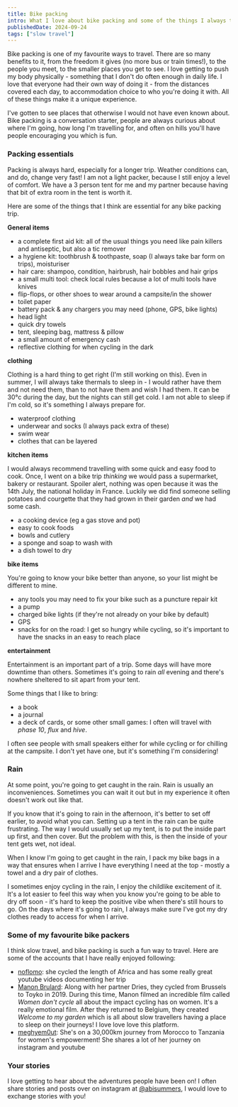 ```yaml
---
title: Bike packing
intro: What I love about bike packing and some of the things I always travel with
publishedDate: 2024-09-24
tags: ["slow travel"]
---
```


Bike packing is one of my favourite ways to travel. There are so many benefits to it, from the freedom it gives (no more bus or train times!), to the people you meet, to the smaller places you get to see. I love getting to push my body physically - something that I don't do often enough in daily life. I love that everyone had their own way of doing it - from the distances covered each day, to accommodation choice to who you're doing it with. All of these things make it a unique experience.

I've gotten to see places that otherwise I would not have even known about. Bike packing is a conversation starter, people are always curious about where I'm going, how long I'm travelling for, and often on hills you'll have people encouraging you which is fun.

### Packing essentials

Packing is always hard, especially for a longer trip. Weather conditions can, and do, change very fast! I am not a light packer, because I still enjoy a level of comfort. We have a 3 person tent for me and my partner because having that bit of extra room in the tent is worth it.

Here are some of the things that I think are essential for any bike packing trip.

**General items**

- a complete first aid kit: all of the usual things you need like pain killers and antiseptic, but also a tic remover
- a hygiene kit: toothbrush & toothpaste, soap (I always take bar form on trips), moisturiser
- hair care: shampoo, condition, hairbrush, hair bobbles and hair grips
- a small multi tool: check local rules because a lot of multi tools have knives
- flip-flops, or other shoes to wear around a campsite/in the shower
- toilet paper
- battery pack & any chargers you may need (phone, GPS, bike lights)
- head light
- quick dry towels
- tent, sleeping bag, mattress & pillow
- a small amount of emergency cash
- reflective clothing for when cycling in the dark

**clothing**

Clothing is a hard thing to get right (I'm still working on this). Even in summer, I will always take thermals to sleep in - I would rather have them and not need them, than to not have them and wish I had them. It can be 30°c during the day, but the nights can still get cold. I am not able to sleep if I'm cold, so it's something I always prepare for.

- waterproof clothing
- underwear and socks (I always pack extra of these)
- swim wear
- clothes that can be layered

**kitchen items**

I would always recommend travelling with some quick and easy food to cook. Once, I went on a bike trip _thinking_ we would pass a supermarket, bakery or restaurant. Spoiler alert, nothing was open because it was the 14th July, the national holiday in France. Luckily we did find someone selling potatoes and courgette that they had grown in their garden _and_ we had some cash.

- a cooking device (eg a gas stove and pot)
- easy to cook foods
- bowls and cutlery
- a sponge and soap to wash with
- a dish towel to dry

**bike items**

You're going to know your bike better than anyone, so your list might be different to mine.

- any tools you may need to fix your bike such as a puncture repair kit
- a pump
- charged bike lights (if they're not already on your bike by default)
- GPS
- snacks for on the road: I get so hungry while cycling, so it's important to have the snacks in an easy to reach place

**entertainment**

Entertainment is an important part of a trip. Some days will have more downtime than others. Sometimes it's going to rain _all_ evening and there's nowhere sheltered to sit apart from your tent.

Some things that I like to bring:
- a book
- a journal 
- a deck of cards, or some other small games: I often will travel with _phase 10_, _flux_ and _hive_.

I often see people with small speakers either for while cycling or for chilling at the campsite. I don't yet have one, but it's something I'm considering!


### Rain

At some point, you're going to get caught in the rain. Rain is usually an inconveniences. Sometimes you can wait it out but in my experience it often doesn't work out like that.

If you know that it's going to rain in the afternoon, it's better to set off earlier, to avoid what you can. Setting up a tent in the rain can be quite frustrating. The way I would usually set up my tent, is to put the inside part up first, and then cover. But the problem with this, is then the inside of your tent gets wet, not ideal.

When I know I'm going to get caught in the rain, I pack my bike bags in a way that ensures when I arrive I have everything I need at the top - mostly a towel and a dry pair of clothes.

I sometimes enjoy cycling in the rain, I enjoy the childlike excitement of it. It's a lot easier to feel this way when you know you're going to be able to dry off soon - it's hard to keep the positive vibe when there's still hours to go. On the days where it's going to rain, I always make sure I've got my dry clothes ready to access for when I arrive.

### Some of my favourite bike packers

I think slow travel, and bike packing is such a fun way to travel. Here are some of the accounts that I have really enjoyed following:

- [noflomo](https://www.instagram.com/noflomo/): she cycled the length of Africa and has some really great youtube videos documenting her trip
- [Manon Brulard](https://www.instagram.com/womendontcycle/): Along with her partner Dries, they cycled from Brussels to Toyko in 2019. During this time, Manon filmed an incredible film called _Women don't cycle_ all about the impact cycling has on women. It's a really emotional film. After they returned to Belgium, they created _Welcome to my garden_ which is all about slow travellers having a place to sleep on their journeys! I love love love this platform.
- [meghyem0ut](https://www.instagram.com/meghyem0ut/): She's on a 30,000km journey from Morocco to Tanzania for women's empowerment! She shares a lot of her journey on instagram and youtube

### Your stories

I love getting to hear about the adventures people have been on! I often share stories and posts over on instagram at [@abisummers](http://instagram.com/abisummers/), I would love to exchange stories with you!
